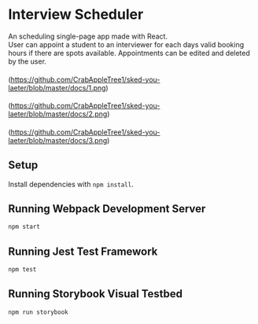 # Interview Scheduler
  An scheduling single-page app made with React.  
  User can appoint a student to an interviewer for each days valid booking hours if there are spots available.
  Appointments can be edited and deleted by the user.

####
(https://github.com/CrabAppleTree1/sked-you-laeter/blob/master/docs/1.png)
####
(https://github.com/CrabAppleTree1/sked-you-laeter/blob/master/docs/2.png)
####
(https://github.com/CrabAppleTree1/sked-you-laeter/blob/master/docs/3.png)

## Setup

Install dependencies with `npm install`.

## Running Webpack Development Server

```sh
npm start
```

## Running Jest Test Framework

```sh
npm test
```

## Running Storybook Visual Testbed

```sh
npm run storybook
```
